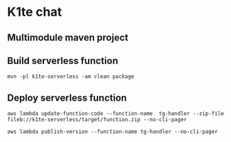 # K1te chat

## Multimodule maven project

## Build serverless function

`mvn -pl k1te-serverless -am clean package`

## Deploy serverless function

`aws lambda update-function-code --function-name  tg-handler --zip-file fileb://k1te-serverless/target/function.zip --no-cli-pager`

`aws lambda publish-version --function-name tg-handler --no-cli-pager`
